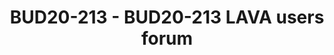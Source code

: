 ---
categories:
- BUD20
image:
  featured: 'true'
  path: https://static.linaro.org/connect/bud20/images/BUD20-213.png
session_id: BUD20-213
session_speakers:
- speaker_bio: I'm a senior software engineer, working for Linaro. I've been contributed
    to OSS since 2007 when I started working on VLC Media player at university.<br
    /> I'm now core developer and maintainer of LAVA, a widely adopted framework to
    test software (bootloader, kernel, user space) on real boards.
  speaker_company: Linaro
  speaker_image: http://avatars.sched.co/c/8c/7234955/avatar.jpg.320x320px.jpg?eee
  speaker_name: Remi Duraffort
  speaker_position: Senior Software Engineer
  speaker_role: attendee, speaker
session_track: Automation & CI
tag: session
tags: Automation & CI
title: BUD20-213 - BUD20-213 LAVA users forum
---